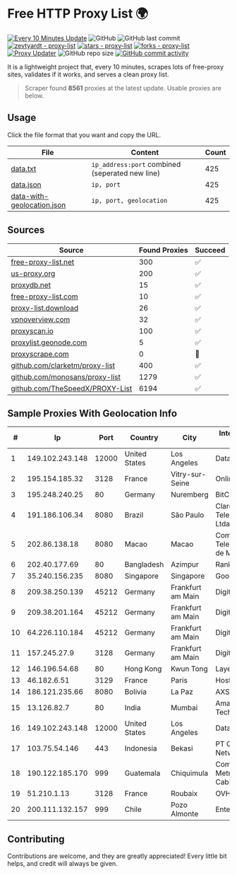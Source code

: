
# Free HTTP Proxy List 🌍

[![Every 10 Minutes Update](https://github.com/mertguvencli/http-proxy-list/actions/workflows/main.yml/badge.svg?branch=main)](https://github.com/mertguvencli/http-proxy-list/actions/workflows/main.yml)
![GitHub](https://img.shields.io/github/license/mertguvencli/http-proxy-list)
![GitHub last commit](https://img.shields.io/github/last-commit/mertguvencli/http-proxy-list)
[![zevtyardt - proxy-list](https://img.shields.io/static/v1?label=zevtyardt&message=proxy-list&color=blue&logo=github)](https://github.com/zevtyardt/proxy-list "Go to GitHub repo")
[![stars - proxy-list](https://img.shields.io/github/stars/zevtyardt/proxy-list?style=social)](https://github.com/zevtyardt/proxy-list)
[![forks - proxy-list](https://img.shields.io/github/forks/zevtyardt/proxy-list?style=social)](https://github.com/zevtyardt/proxy-list)
[![Proxy Updater](https://github.com/zevtyardt/proxy-list/workflows/Proxy%20Updater/badge.svg)](https://github.com/zevtyardt/proxy-list/actions?query=workflow:"Proxy+Updater")
![GitHub repo size](https://img.shields.io/github/repo-size/zevtyardt/proxy-list)
[![GitHub commit activity](https://img.shields.io/github/commit-activity/m/zevtyardt/proxy-list?logo=commits)](https://github.com/zevtyardt/proxy-list/commits/main)

It is a lightweight project that, every 10 minutes, scrapes lots of free-proxy sites, validates if it works, and serves a clean proxy list.

> Scraper found **8561** proxies at the latest update. Usable proxies are below.

## Usage

Click the file format that you want and copy the URL.

|File|Content|Count|
|----|-------|-----|
|[data.txt](https://raw.githubusercontent.com/mertguvencli/http-proxy-list/main/proxy-list/data.txt)|`ip_address:port` combined (seperated new line)|425|
|[data.json](https://raw.githubusercontent.com/mertguvencli/http-proxy-list/main/proxy-list/data.json)|`ip, port`|425|
|[data-with-geolocation.json](https://raw.githubusercontent.com/mertguvencli/http-proxy-list/main/proxy-list/data-with-geolocation.json)|`ip, port, geolocation`|425|

## Sources

|Source|Found Proxies|Succeed|
|------|-------------|-------|
|[free-proxy-list.net](https://free-proxy-list.net)|300|✅|
|[us-proxy.org](https://www.us-proxy.org)|200|✅|
|[proxydb.net](http://proxydb.net)|15|✅|
|[free-proxy-list.com](https://free-proxy-list.com/?page=&port=&type%5B%5D=http&type%5B%5D=https&up_time=0&search=Search)|10|✅|
|[proxy-list.download](https://www.proxy-list.download/HTTP)|26|✅|
|[vpnoverview.com](https://vpnoverview.com/privacy/anonymous-browsing/free-proxy-servers)|32|✅|
|[proxyscan.io](https://www.proxyscan.io)|100|✅|
|[proxylist.geonode.com](https://proxylist.geonode.com/api/proxy-list?limit=300&page=1&sort_by=lastChecked&sort_type=desc&protocols=http,https)|5|✅|
|[proxyscrape.com](https://api.proxyscrape.com/v2/?request=displayproxies&protocol=http&timeout=10000&country=all&ssl=all&anonymity=all)|0|🚫|
|[github.com/clarketm/proxy-list](https://raw.githubusercontent.com/clarketm/proxy-list/master/proxy-list-raw.txt)|400|✅|
|[github.com/monosans/proxy-list](https://raw.githubusercontent.com/monosans/proxy-list/main/proxies/http.txt)|1279|✅|
|[github.com/TheSpeedX/PROXY-List](https://raw.githubusercontent.com/TheSpeedX/PROXY-List/master/http.txt)|6194|✅|


## Sample Proxies With Geolocation Info

|#|Ip|Port|Country|City|Internet Service Provider|
|-|--|----|-------|----|-------------------------|
|1|149.102.243.148|12000|United States|Los Angeles|Datacamp Limited|
|2|195.154.185.32|3128|France|Vitry-sur-Seine|Online S.A.S.|
|3|195.248.240.25|80|Germany|Nuremberg|BitCommand|
|4|191.186.106.34|8080|Brazil|São Paulo|Claro NXT Telecomunicacoes Ltda|
|5|202.86.138.18|8080|Macao|Macao|Companhia de Telecomunicacoes de Macau|
|6|202.40.177.69|80|Bangladesh|Azimpur|Ranks ITT|
|7|35.240.156.235|8080|Singapore|Singapore|Google LLC|
|8|209.38.250.139|45212|Germany|Frankfurt am Main|DigitalOcean, LLC|
|9|209.38.201.164|45212|Germany|Frankfurt am Main|DigitalOcean, LLC|
|10|64.226.110.184|45212|Germany|Frankfurt am Main|DigitalOcean, LLC|
|11|157.245.27.9|3128|Germany|Frankfurt am Main|DigitalOcean, LLC|
|12|146.196.54.68|80|Hong Kong|Kwun Tong|Layerstack Limited|
|13|46.182.6.51|3129|France|Paris|Hosteur SAS|
|14|186.121.235.66|8080|Bolivia|La Paz|AXS Bolivia S. A.|
|15|13.126.82.7|80|India|Mumbai|Amazon Technologies Inc.|
|16|149.102.243.148|12000|United States|Los Angeles|Datacamp Limited|
|17|103.75.54.146|443|Indonesia|Bekasi|PT Quantum Tera Network|
|18|190.122.185.170|999|Guatemala|Chiquimula|Comunicaciones Metropolitanas Cablecolor|
|19|51.210.1.13|3128|France|Roubaix|OVH SAS|
|20|200.111.132.157|999|Chile|Pozo Almonte|Entel Chile S.A.|



## Contributing

Contributions are welcome, and they are greatly appreciated! Every
little bit helps, and credit will always be given.

